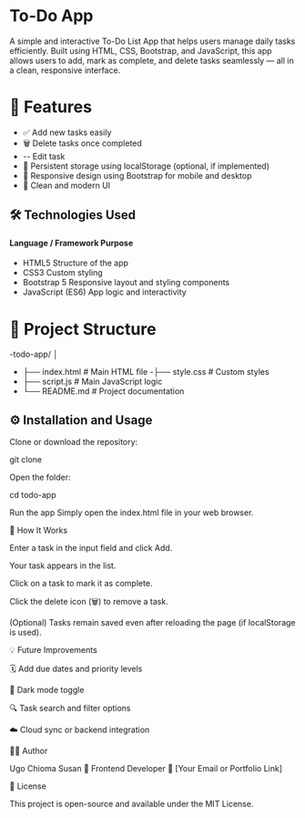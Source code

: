 # To-Do App

A simple and interactive To-Do List App that helps users manage daily tasks efficiently. Built using HTML, CSS, Bootstrap, and JavaScript, this app allows users to add, mark as complete, and delete tasks seamlessly — all in a clean, responsive interface.

# 🚀 Features

- ✅ Add new tasks easily
- 🗑️ Delete tasks once completed
- -- Edit task
- 💾 Persistent storage using localStorage (optional, if implemented)
- 📱 Responsive design using Bootstrap for mobile and desktop
- 🎨 Clean and modern UI

## 🛠️ Technologies Used
#### Language / Framework	Purpose
- HTML5	Structure of the app
- CSS3	Custom styling
- Bootstrap 5	Responsive layout and styling components
- JavaScript (ES6)	App logic and interactivity
  
# 📂 Project Structure
-todo-app/
│
- ├── index.html         # Main HTML file
-├── style.css          # Custom styles
- ├── script.js          # Main JavaScript logic
- └── README.md          # Project documentation

## ⚙️ Installation and Usage

Clone or download the repository:

git clone 


Open the folder:

cd todo-app

Run the app
Simply open the index.html file in your web browser.

🧩 How It Works

Enter a task in the input field and click Add.

Your task appears in the list.

Click on a task to mark it as complete.

Click the delete icon (🗑️) to remove a task.

(Optional) Tasks remain saved even after reloading the page (if localStorage is used).

💡 Future Improvements

🗓️ Add due dates and priority levels

🌙 Dark mode toggle

🔍 Task search and filter options

☁️ Cloud sync or backend integration

👨‍💻 Author

Ugo Chioma Susan
💼 Frontend Developer
📧 [Your Email or Portfolio Link]

📜 License

This project is open-source and available under the MIT License.
